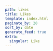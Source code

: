 ```yaml
---
path: likes
title: Likes
template: index.html
paginate_by: 20
sort_by: date
generate_feed: true
extra:
  singular: Like
---
```

